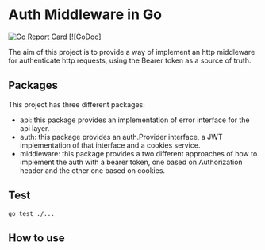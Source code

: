 # Auth Middleware in Go
[![Go Report Card](https://goreportcard.com/badge/github.com/ramonmacias/go-auth-middleware)](https://goreportcard.com/report/github.com/ramonmacias/go-auth-middleware) [![GoDoc]

The aim of this project is to provide a way of implement an http middleware for authenticate http requests, using the Bearer token as a source of truth.

## Packages

This project has three different packages:

* api: this package provides an implementation of error interface for the api layer.
* auth: this package provides an auth.Provider interface, a JWT implementation of that interface and a cookies service.
* middleware: this package provides a two different approaches of how to implement the auth with a bearer token, one based on Authorization header and the other one based on cookies.

## Test

```
go test ./...
```

## How to use

